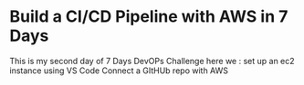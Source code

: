 # Build a CI/CD Pipeline with AWS in 7 Days
 This is my second day of 7 Days DevOPs Challenge here we : 
        set up an ec2 instance using VS Code
        Connect a GItHUb repo with AWS
